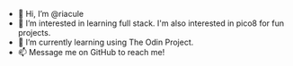 - 👋 Hi, I’m @riacule
- 👀 I’m interested in learning full stack. I'm also interested in pico8 for fun projects.
- 🌱 I’m currently learning using The Odin Project. 
- 📫 Message me on GitHub to reach me!

<!---
riacule/riacule is a ✨ special ✨ repository because its `README.md` (this file) appears on your GitHub profile.
You can click the Preview link to take a look at your changes.
--->

